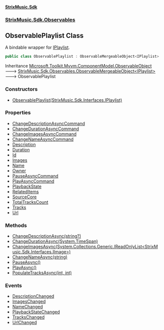 #### [StrixMusic.Sdk](./index.md 'index')
### [StrixMusic.Sdk.Observables](./StrixMusic-Sdk-Observables.md 'StrixMusic.Sdk.Observables')
## ObservablePlaylist Class
A bindable wrapper for [IPlaylist](./StrixMusic-Sdk-Interfaces-IPlaylist.md 'StrixMusic.Sdk.Interfaces.IPlaylist').  
```csharp
public class ObservablePlaylist : ObservableMergeableObject<IPlaylist>
```
Inheritance [Microsoft.Toolkit.Mvvm.ComponentModel.ObservableObject](https://docs.microsoft.com/en-us/dotnet/api/Microsoft.Toolkit.Mvvm.ComponentModel.ObservableObject 'Microsoft.Toolkit.Mvvm.ComponentModel.ObservableObject') &#129106; [StrixMusic.Sdk.Observables.ObservableMergeableObject&lt;](./StrixMusic-Sdk-Observables-ObservableMergeableObject-T-.md 'StrixMusic.Sdk.Observables.ObservableMergeableObject&lt;T&gt;')[IPlaylist](./StrixMusic-Sdk-Interfaces-IPlaylist.md 'StrixMusic.Sdk.Interfaces.IPlaylist')[&gt;](./StrixMusic-Sdk-Observables-ObservableMergeableObject-T-.md 'StrixMusic.Sdk.Observables.ObservableMergeableObject&lt;T&gt;') &#129106; ObservablePlaylist  
### Constructors
- [ObservablePlaylist(StrixMusic.Sdk.Interfaces.IPlaylist)](./StrixMusic-Sdk-Observables-ObservablePlaylist-ObservablePlaylist(StrixMusic-Sdk-Interfaces-IPlaylist).md 'StrixMusic.Sdk.Observables.ObservablePlaylist.ObservablePlaylist(StrixMusic.Sdk.Interfaces.IPlaylist)')
### Properties
- [ChangeDescriptionAsyncCommand](./StrixMusic-Sdk-Observables-ObservablePlaylist-ChangeDescriptionAsyncCommand.md 'StrixMusic.Sdk.Observables.ObservablePlaylist.ChangeDescriptionAsyncCommand')
- [ChangeDurationAsyncCommand](./StrixMusic-Sdk-Observables-ObservablePlaylist-ChangeDurationAsyncCommand.md 'StrixMusic.Sdk.Observables.ObservablePlaylist.ChangeDurationAsyncCommand')
- [ChangeImagesAsyncCommand](./StrixMusic-Sdk-Observables-ObservablePlaylist-ChangeImagesAsyncCommand.md 'StrixMusic.Sdk.Observables.ObservablePlaylist.ChangeImagesAsyncCommand')
- [ChangeNameAsyncCommand](./StrixMusic-Sdk-Observables-ObservablePlaylist-ChangeNameAsyncCommand.md 'StrixMusic.Sdk.Observables.ObservablePlaylist.ChangeNameAsyncCommand')
- [Description](./StrixMusic-Sdk-Observables-ObservablePlaylist-Description.md 'StrixMusic.Sdk.Observables.ObservablePlaylist.Description')
- [Duration](./StrixMusic-Sdk-Observables-ObservablePlaylist-Duration.md 'StrixMusic.Sdk.Observables.ObservablePlaylist.Duration')
- [Id](./StrixMusic-Sdk-Observables-ObservablePlaylist-Id.md 'StrixMusic.Sdk.Observables.ObservablePlaylist.Id')
- [Images](./StrixMusic-Sdk-Observables-ObservablePlaylist-Images.md 'StrixMusic.Sdk.Observables.ObservablePlaylist.Images')
- [Name](./StrixMusic-Sdk-Observables-ObservablePlaylist-Name.md 'StrixMusic.Sdk.Observables.ObservablePlaylist.Name')
- [Owner](./StrixMusic-Sdk-Observables-ObservablePlaylist-Owner.md 'StrixMusic.Sdk.Observables.ObservablePlaylist.Owner')
- [PauseAsyncCommand](./StrixMusic-Sdk-Observables-ObservablePlaylist-PauseAsyncCommand.md 'StrixMusic.Sdk.Observables.ObservablePlaylist.PauseAsyncCommand')
- [PlayAsyncCommand](./StrixMusic-Sdk-Observables-ObservablePlaylist-PlayAsyncCommand.md 'StrixMusic.Sdk.Observables.ObservablePlaylist.PlayAsyncCommand')
- [PlaybackState](./StrixMusic-Sdk-Observables-ObservablePlaylist-PlaybackState.md 'StrixMusic.Sdk.Observables.ObservablePlaylist.PlaybackState')
- [RelatedItems](./StrixMusic-Sdk-Observables-ObservablePlaylist-RelatedItems.md 'StrixMusic.Sdk.Observables.ObservablePlaylist.RelatedItems')
- [SourceCore](./StrixMusic-Sdk-Observables-ObservablePlaylist-SourceCore.md 'StrixMusic.Sdk.Observables.ObservablePlaylist.SourceCore')
- [TotalTracksCount](./StrixMusic-Sdk-Observables-ObservablePlaylist-TotalTracksCount.md 'StrixMusic.Sdk.Observables.ObservablePlaylist.TotalTracksCount')
- [Tracks](./StrixMusic-Sdk-Observables-ObservablePlaylist-Tracks.md 'StrixMusic.Sdk.Observables.ObservablePlaylist.Tracks')
- [Url](./StrixMusic-Sdk-Observables-ObservablePlaylist-Url.md 'StrixMusic.Sdk.Observables.ObservablePlaylist.Url')
### Methods
- [ChangeDescriptionAsync(string?)](./StrixMusic-Sdk-Observables-ObservablePlaylist-ChangeDescriptionAsync(string-).md 'StrixMusic.Sdk.Observables.ObservablePlaylist.ChangeDescriptionAsync(string?)')
- [ChangeDurationAsync(System.TimeSpan)](./StrixMusic-Sdk-Observables-ObservablePlaylist-ChangeDurationAsync(System-TimeSpan).md 'StrixMusic.Sdk.Observables.ObservablePlaylist.ChangeDurationAsync(System.TimeSpan)')
- [ChangeImagesAsync(System.Collections.Generic.IReadOnlyList&lt;StrixMusic.Sdk.Interfaces.IImage&gt;)](./StrixMusic-Sdk-Observables-ObservablePlaylist-ChangeImagesAsync(System-Collections-Generic-IReadOnlyList-StrixMusic-Sdk-Interfaces-IImage-).md 'StrixMusic.Sdk.Observables.ObservablePlaylist.ChangeImagesAsync(System.Collections.Generic.IReadOnlyList&lt;StrixMusic.Sdk.Interfaces.IImage&gt;)')
- [ChangeNameAsync(string)](./StrixMusic-Sdk-Observables-ObservablePlaylist-ChangeNameAsync(string).md 'StrixMusic.Sdk.Observables.ObservablePlaylist.ChangeNameAsync(string)')
- [PauseAsync()](./StrixMusic-Sdk-Observables-ObservablePlaylist-PauseAsync().md 'StrixMusic.Sdk.Observables.ObservablePlaylist.PauseAsync()')
- [PlayAsync()](./StrixMusic-Sdk-Observables-ObservablePlaylist-PlayAsync().md 'StrixMusic.Sdk.Observables.ObservablePlaylist.PlayAsync()')
- [PopulateTracksAsync(int, int)](./StrixMusic-Sdk-Observables-ObservablePlaylist-PopulateTracksAsync(int_int).md 'StrixMusic.Sdk.Observables.ObservablePlaylist.PopulateTracksAsync(int, int)')
### Events
- [DescriptionChanged](./StrixMusic-Sdk-Observables-ObservablePlaylist-DescriptionChanged.md 'StrixMusic.Sdk.Observables.ObservablePlaylist.DescriptionChanged')
- [ImagesChanged](./StrixMusic-Sdk-Observables-ObservablePlaylist-ImagesChanged.md 'StrixMusic.Sdk.Observables.ObservablePlaylist.ImagesChanged')
- [NameChanged](./StrixMusic-Sdk-Observables-ObservablePlaylist-NameChanged.md 'StrixMusic.Sdk.Observables.ObservablePlaylist.NameChanged')
- [PlaybackStateChanged](./StrixMusic-Sdk-Observables-ObservablePlaylist-PlaybackStateChanged.md 'StrixMusic.Sdk.Observables.ObservablePlaylist.PlaybackStateChanged')
- [TracksChanged](./StrixMusic-Sdk-Observables-ObservablePlaylist-TracksChanged.md 'StrixMusic.Sdk.Observables.ObservablePlaylist.TracksChanged')
- [UrlChanged](./StrixMusic-Sdk-Observables-ObservablePlaylist-UrlChanged.md 'StrixMusic.Sdk.Observables.ObservablePlaylist.UrlChanged')
